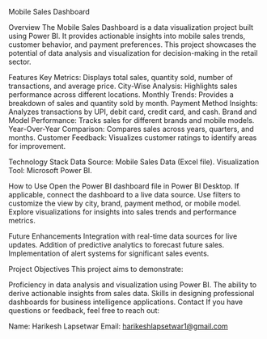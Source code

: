 Mobile Sales Dashboard

Overview
The Mobile Sales Dashboard is a data visualization project built using Power BI. It provides actionable insights into mobile sales trends, customer behavior, and payment preferences. This project showcases the potential of data analysis and visualization for decision-making in the retail sector.

Features
Key Metrics: Displays total sales, quantity sold, number of transactions, and average price.
City-Wise Analysis: Highlights sales performance across different locations.
Monthly Trends: Provides a breakdown of sales and quantity sold by month.
Payment Method Insights: Analyzes transactions by UPI, debit card, credit card, and cash.
Brand and Model Performance: Tracks sales for different brands and mobile models.
Year-Over-Year Comparison: Compares sales across years, quarters, and months.
Customer Feedback: Visualizes customer ratings to identify areas for improvement.

Technology Stack
Data Source: Mobile Sales Data (Excel file).
Visualization Tool: Microsoft Power BI.

How to Use
Open the Power BI dashboard file in Power BI Desktop.
If applicable, connect the dashboard to a live data source.
Use filters to customize the view by city, brand, payment method, or mobile model.
Explore visualizations for insights into sales trends and performance metrics.

Future Enhancements
Integration with real-time data sources for live updates.
Addition of predictive analytics to forecast future sales.
Implementation of alert systems for significant sales events.

Project Objectives
This project aims to demonstrate:

Proficiency in data analysis and visualization using Power BI.
The ability to derive actionable insights from sales data.
Skills in designing professional dashboards for business intelligence applications.
Contact
If you have questions or feedback, feel free to reach out:

Name: Harikesh Lapsetwar
Email: harikeshlapsetwar1@gmail.com
